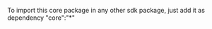 <p>
To import this core package in any other sdk package, just add it as dependency 
"core":"*"
</p>